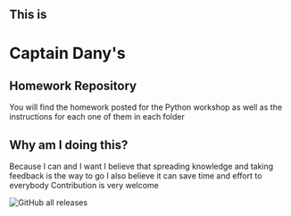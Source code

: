 ## This is
# Captain Dany's
## Homework Repository

You will find the homework posted for the Python workshop as well as the instructions for each one of them in each folder

## Why am I doing this?

Because I can and I want
I believe that spreading knowledge and taking feedback is the way to go
I also believe it can save time and effort to everybody
Contribution is very welcome

![GitHub all releases](https://img.shields.io/github/downloads/CaptDany/Python-workshop-homeworks/total?style=flat-square)
